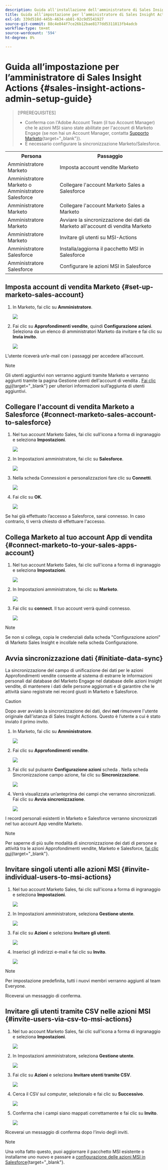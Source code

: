 ```yaml
---
description: Guida all'installazione dell'amministratore di Sales Insight Actions - Marketo Docs - Documentazione del prodotto
title: Guida all’impostazione per l’amministratore di Sales Insight Actions
exl-id: 339d518d-445b-4634-ab81-92c9d5541927
source-git-commit: 88c4e844f7ce26b12bae8177dd5311813fb4adcb
workflow-type: tm+mt
source-wordcount: '594'
ht-degree: 0%

---
```


# Guida all’impostazione per l’amministratore di Sales Insight Actions {#sales-insight-actions-admin-setup-guide}

>[!PREREQUISITES]
>
>* Conferma con l&#39;Adobe Account Team (il tuo Account Manager) che le azioni MSI siano state abilitate per l&#39;account di Marketo Engage (se non hai un Account Manager, contatta [Supporto Marketo](https://nation.marketo.com/t5/support/ct-p/Support){target="_blank"}).
>* È necessario configurare la sincronizzazione Marketo/Salesforce.


<table>
 <tr>
  <th>Persona</th>
  <th>Passaggio</th>
 </tr>
 <tr>
  <td>Amministratore Marketo</td>
  <td>Imposta account vendite Marketo</td>
 </tr>
 <tr>
  <td>Amministratore Marketo o <br/>Amministratore Salesforce</td>
  <td>Collegare l'account Marketo Sales a Salesforce</td>
 </tr>
 <tr>
  <td>Amministratore Marketo</td>
  <td>Collegare l'account Marketo Sales a Marketo</td>
 </tr>
 <tr>
  <td>Amministratore Marketo</td>
  <td>Avviare la sincronizzazione dei dati da Marketo all'account di vendita Marketo</td>
 </tr>
 <tr>
  <td>Amministratore Marketo</td>
  <td>Invitare gli utenti su MSI-Actions</td>
 </tr>
 <tr>
  <td>Amministratore Salesforce</td>
  <td>Installa/aggiorna il pacchetto MSI in Salesforce</td>
 </tr>
 <tr>
  <td>Amministratore Salesforce</td>
  <td>Configurare le azioni MSI in Salesforce</td>
 </tr>
</table>

## Imposta account di vendita Marketo {#set-up-marketo-sales-account}

1. In Marketo, fai clic su **Amministratore**.

   ![](assets/msi-actions-admin-guide-1.png)

1. Fai clic su **Approfondimenti vendite**, quindi **Configurazione azioni**. Seleziona da un elenco di amministratori Marketo da invitare e fai clic su **Invia invito**.

   ![](assets/msi-actions-admin-guide-2.png)

L’utente riceverà un’e-mail con i passaggi per accedere all’account.

>[!NOTE]
>
>Gli utenti aggiuntivi non verranno aggiunti tramite Marketo e verranno aggiunti tramite la pagina Gestione utenti dell&#39;account di vendita . [Fai clic qui](/help/marketo/product-docs/marketo-sales-connect/admin/invite-users.md){target="_blank"} per ulteriori informazioni sull’aggiunta di utenti aggiuntivi.

## Collegare l&#39;account di vendita Marketo a Salesforce {#connect-marketo-sales-account-to-salesforce}

1. Nel tuo account Marketo Sales, fai clic sull&#39;icona a forma di ingranaggio e seleziona **Impostazioni**.

   ![](assets/msi-actions-admin-guide-3.png)

1. In Impostazioni amministratore, fai clic su **Salesforce**.

   ![](assets/msi-actions-admin-guide-4.png)

1. Nella scheda Connessioni e personalizzazioni fare clic su **Connetti**.

   ![](assets/msi-actions-admin-guide-5.png)

1. Fai clic su **OK**.

   ![](assets/msi-actions-admin-guide-6.png)

Se hai già effettuato l’accesso a Salesforce, sarai connesso. In caso contrario, ti verrà chiesto di effettuare l&#39;accesso.

## Collega Marketo al tuo account App di vendita {#connect-marketo-to-your-sales-apps-account}

1. Nel tuo account Marketo Sales, fai clic sull&#39;icona a forma di ingranaggio e seleziona **Impostazioni**.

   ![](assets/msi-actions-admin-guide-7.png)

1. In Impostazioni amministratore, fai clic su **Marketo**.

   ![](assets/msi-actions-admin-guide-8.png)

1. Fai clic su **connect**. Il tuo account verrà quindi connesso.

   ![](assets/msi-actions-admin-guide-9.png)

>[!NOTE]
>
>Se non si collega, copia le credenziali dalla scheda &quot;Configurazione azioni&quot; di Marketo Sales Insight e incollale nella scheda Configurazione.

## Avvia sincronizzazione dati {#initiate-data-sync}

La sincronizzazione del campo di unificazione dei dati per le azioni Approfondimenti vendite consente al sistema di estrarre le informazioni personali dal database del Marketo Engage nel database delle azioni Insight vendite, di mantenere i dati delle persone aggiornati e di garantire che le attività siano registrate nei record giusti in Marketo e Salesforce.

>[!CAUTION]
>
>Dopo aver avviato la sincronizzazione dei dati, devi **not** rimuovere l&#39;utente originale dall&#39;istanza di Sales Insight Actions. Questo è l’utente a cui è stato inviato il primo invito.

1. In Marketo, fai clic su **Amministratore**.

   ![](assets/msi-actions-admin-guide-10.png)

1. Fai clic su **Approfondimenti vendite**.

   ![](assets/msi-actions-admin-guide-11.png)

1. Fai clic sul pulsante **Configurazione azioni** scheda . Nella scheda Sincronizzazione campo azione, fai clic su **Sincronizzazione**.

   ![](assets/msi-actions-admin-guide-12.png)

1. Verrà visualizzata un’anteprima dei campi che verranno sincronizzati. Fai clic su **Avvia sincronizzazione**.

   ![](assets/msi-actions-admin-guide-13.png)

I record personali esistenti in Marketo e Salesforce verranno sincronizzati nel tuo account App vendite Marketo.

>[!NOTE]
>
>Per saperne di più sulle modalità di sincronizzazione dei dati di persone e attività tra le azioni Approfondimenti vendite, Marketo e Salesforce, [fai clic qui](/help/marketo/product-docs/marketo-sales-insight/actions/admin/actions-data-sync-faq.md){target="_blank"}.

## Invitare singoli utenti alle azioni MSI {#invite-individual-users-to-msi-actions}

1. Nel tuo account Marketo Sales, fai clic sull&#39;icona a forma di ingranaggio e seleziona **Impostazioni**.

   ![](assets/msi-actions-admin-guide-14.png)

1. In Impostazioni amministratore, seleziona **Gestione utente**.

   ![](assets/msi-actions-admin-guide-15.png)

1. Fai clic su **Azioni** e seleziona **Invitare gli utenti**.

   ![](assets/msi-actions-admin-guide-16.png)

1. Inserisci gli indirizzi e-mail e fai clic su **Invito**.

   ![](assets/msi-actions-admin-guide-17.png)

>[!NOTE]
>
>Per impostazione predefinita, tutti i nuovi membri verranno aggiunti al team Everyone.

Riceverai un messaggio di conferma.

## Invitare gli utenti tramite CSV nelle azioni MSI {#invite-users-via-csv-to-msi-actions}

1. Nel tuo account Marketo Sales, fai clic sull&#39;icona a forma di ingranaggio e seleziona **Impostazioni**.

   ![](assets/msi-actions-admin-guide-18.png)

1. In Impostazioni amministratore, seleziona **Gestione utente**.

   ![](assets/msi-actions-admin-guide-19.png)

1. Fai clic su **Azioni** e seleziona **Invitare utenti tramite CSV**.

   ![](assets/msi-actions-admin-guide-20.png)

1. Cerca il CSV sul computer, selezionalo e fai clic su **Successivo**.

   ![](assets/msi-actions-admin-guide-21.png)

1. Conferma che i campi siano mappati correttamente e fai clic su **Invito**.

   ![](assets/msi-actions-admin-guide-22.png)

Riceverai un messaggio di conferma dopo l’invio degli inviti.

>[!NOTE]
>
>Una volta fatto questo, puoi aggiornare il pacchetto MSI esistente o installarne uno nuovo e passare a [configurazione delle azioni MSI in Salesforce](/help/marketo/product-docs/marketo-sales-insight/actions/crm/salesforce-configuration/sales-insight-actions-configuration-in-salesforce.md){target="_blank"}.
